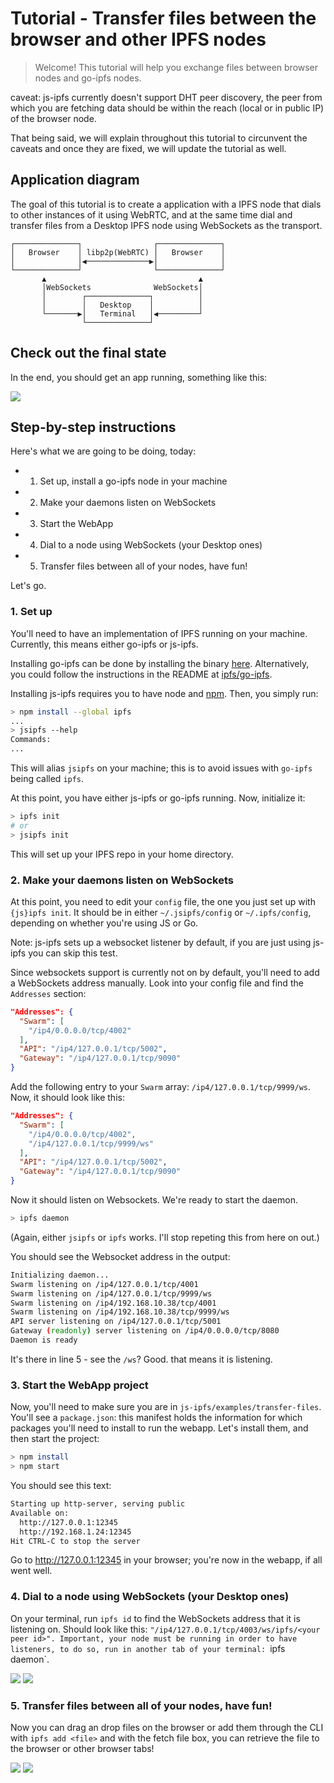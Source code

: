 # Tutorial - Transfer files between the browser and other IPFS nodes

> Welcome! This tutorial will help you exchange files between browser nodes and go-ipfs nodes.

caveat: js-ipfs currently doesn't support DHT peer discovery, the peer from which you are fetching data should be within the reach (local or in public IP) of the browser node.

That being said, we will explain throughout this tutorial to circunvent the caveats and once they are fixed, we will update the tutorial as well.

## Application diagram

The goal of this tutorial is to create a application with a IPFS node that dials to other instances of it using WebRTC, and at the same time dial and transfer files from a Desktop IPFS node using WebSockets as the transport.

```
┌──────────────┐                ┌──────────────┐
│   Browser    │ libp2p(WebRTC) │   Browser    │
│              │◀──────────────▶│              │
└──────────────┘                └──────────────┘
       ▲                                  ▲
       │WebSockets              WebSockets│
       │        ┌──────────────┐          │
       │        │   Desktop    │          │
       └───────▶│   Terminal   │◀─────────┘
                └──────────────┘
```

## Check out the final state

In the end, you should get an app running, something like this:

![](https://ipfs.io/ipfs/Qmbti2nBZWxQLhpggB7tC3HvcxTMivmMo3MVwQveAsHBAE)

## Step-by-step instructions

Here's what we are going to be doing, today:

- 1. Set up, install a go-ipfs node in your machine
- 2. Make your daemons listen on WebSockets
- 3. Start the WebApp
- 4. Dial to a node using WebSockets (your Desktop ones)
- 5. Transfer files between all of your nodes, have fun!

Let's go.

### 1. Set up

You'll need to have an implementation of IPFS running on your machine. Currently, this means either go-ipfs or js-ipfs.

Installing go-ipfs can be done by installing the binary [here](https://ipfs.io/ipns/dist.ipfs.io/#go-ipfs). Alternatively, you could follow the instructions in the README at [ipfs/go-ipfs](https://github.com/ipfs/go-ipfs).

Installing js-ipfs requires you to have node and [npm](https://www.npmjs.com). Then, you simply run:

```sh
> npm install --global ipfs
...
> jsipfs --help
Commands:
...
```

This will alias `jsipfs` on your machine; this is to avoid issues with `go-ipfs` being called `ipfs`.

At this point, you have either js-ipfs or go-ipfs running. Now, initialize it:

```sh
> ipfs init
# or
> jsipfs init
```

This will set up your IPFS repo in your home directory.

### 2. Make your daemons listen on WebSockets

At this point, you need to edit your `config` file, the one you just set up with `{js}ipfs init`. It should be in either `~/.jsipfs/config` or `~/.ipfs/config`, depending on whether you're using JS or Go.

Note: js-ipfs sets up a websocket listener by default, if you are just using js-ipfs you can skip this test.

Since websockets support is currently not on by default, you'll need to add a WebSockets address manually. Look into your config file and find the `Addresses` section:

```json
"Addresses": {
  "Swarm": [
    "/ip4/0.0.0.0/tcp/4002"
  ],
  "API": "/ip4/127.0.0.1/tcp/5002",
  "Gateway": "/ip4/127.0.0.1/tcp/9090"
}
```

Add the following entry to your `Swarm` array: `/ip4/127.0.0.1/tcp/9999/ws`. Now, it should look like this: 

```json
"Addresses": {
  "Swarm": [
    "/ip4/0.0.0.0/tcp/4002",
    "/ip4/127.0.0.1/tcp/9999/ws"
  ],
  "API": "/ip4/127.0.0.1/tcp/5002",
  "Gateway": "/ip4/127.0.0.1/tcp/9090"
}
```

Now it should listen on Websockets. We're ready to start the daemon.

```sh
> ipfs daemon
```

(Again, either `jsipfs` or `ipfs` works. I'll stop repeting this from here on out.)

You should see the Websocket address in the output:

```sh
Initializing daemon...
Swarm listening on /ip4/127.0.0.1/tcp/4001
Swarm listening on /ip4/127.0.0.1/tcp/9999/ws
Swarm listening on /ip4/192.168.10.38/tcp/4001
Swarm listening on /ip4/192.168.10.38/tcp/9999/ws
API server listening on /ip4/127.0.0.1/tcp/5001
Gateway (readonly) server listening on /ip4/0.0.0.0/tcp/8080
Daemon is ready
```

It's there in line 5 - see the `/ws`? Good. that means it is listening.

### 3. Start the WebApp project

Now, you'll need to make sure you are in `js-ipfs/examples/transfer-files`. You'll see a `package.json`: this manifest holds the information for which packages you'll need to install to run the webapp. Let's install them, and then start the project:

```sh
> npm install
> npm start
```

You should see this text:

```sh
Starting up http-server, serving public
Available on:
  http://127.0.0.1:12345
  http://192.168.1.24:12345
Hit CTRL-C to stop the server
```

Go to http://127.0.0.1:12345 in your browser; you're now in the webapp, if all went well.

### 4. Dial to a node using WebSockets (your Desktop ones)

On your terminal, run `ipfs id` to find the WebSockets address that it is listening on. Should look like this: `"/ip4/127.0.0.1/tcp/4003/ws/ipfs/<your peer id>". Important, your node must be running in order to have listeners, to do so, run in another tab of your terminal: `ipfs daemon`.

![](https://ipfs.io/ipfs/Qme9RM3SSyb57PGA7n5bEhwhMwS8fDrMZ8zzKkrwncRcfm)
![](https://ipfs.io/ipfs/QmdFX4wJkKpryisjGQGt88Yr8zaQM9zMPL3xzK2YGTUMNM)

### 5. Transfer files between all of your nodes, have fun!

Now you can drag an drop files on the browser or add them through the CLI with `ipfs add <file>` and with the fetch file box, you can retrieve the file to the browser or other browser tabs!

![](https://ipfs.io/ipfs/QmcVNbhmMFzz9x2mY33GPGetibFGXXD7dYd3kDa7eKEUyw)
![](https://ipfs.io/ipfs/QmZcRvGQtM7mnSWKqFwptCYoBitBJaGBKLLjvzENfzXFMi)
